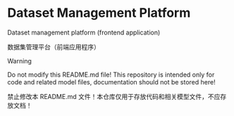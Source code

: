 # Dataset Management Platform

Dataset management platform (frontend application)

数据集管理平台（前端应用程序）

> [!WARNING]
> Do not modify this README.md file! This repository is intended only for code and related model files, documentation should not be stored here!
>
> 禁止修改本 README.md 文件！本仓库仅用于存放代码和相关模型文件，不应存放文档！